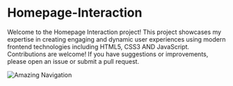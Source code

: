 # Homepage-Interaction
Welcome to the Homepage Interaction project! This project showcases my expertise in creating engaging and dynamic user experiences using modern frontend technologies including HTML5, CSS3 AND JavaScript.
Contributions are welcome! If you have suggestions or improvements, please open an issue or submit a pull request.







![Amazing Navigation](https://github.com/user-attachments/assets/042a401b-f903-48cd-a2f5-d7e25a7f9dab)
